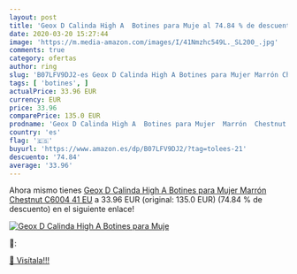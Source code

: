 ```yaml
---
layout: post
title: 'Geox D Calinda High A  Botines para Muje al 74.84 % de descuento'
date: 2020-03-20 15:27:44
image: 'https://m.media-amazon.com/images/I/41Nmzhc549L._SL200_.jpg'
comments: true
category: ofertas
author: ring
slug: 'B07LFV9DJ2-es Geox D Calinda High A Botines para Mujer Marrón Chestnut...'
tags: [ 'botines', ]
actualPrice: 33.96 EUR
currency: EUR
price: 33.96
comparePrice: 135.0 EUR
prodname: 'Geox D Calinda High A  Botines para Mujer  Marrón  Chestnut C6004   41 EU'
country: 'es'
flag: '🇪🇸'
buyurl: 'https://www.amazon.es/dp/B07LFV9DJ2/?tag=tolees-21'
descuento: '74.84'
average: '33.96'
---
```


Ahora mismo tienes [Geox D Calinda High A  Botines para Mujer  Marrón  Chestnut C6004   41 EU](https://www.amazon.es/dp/B07LFV9DJ2/?tag=tolees-21) a 33.96 EUR (original: 135.0 EUR) (74.84 %  de descuento) en el siguiente enlace!

[![Geox D Calinda High A  Botines para Muje](https://m.media-amazon.com/images/I/41Nmzhc549L._SL200_.jpg)](https://www.amazon.es/dp/B07LFV9DJ2/?tag=tolees-21)

🔎:


[🛒 Visítala!!!](https://www.amazon.es/dp/B07LFV9DJ2/?tag=tolees-21)
